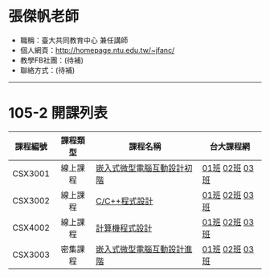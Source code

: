 # 張傑帆老師

* 職稱：臺大共同教育中心 兼任講師
* 個人網頁：http://homepage.ntu.edu.tw/~jfanc/
* 教學FB社團：(待補)
* 聯絡方式：(待補)

---

# 105-2 開課列表

課程編號 | 課程類型 | 課程名稱 | 台大課程網
:------:|:-------:|---------|--------
CSX3001 | 線上課程 |[嵌入式微型電腦互動設計初階](CSX3001.md)|[01班][CSX300101] [02班][CSX300102] [03班][CSX300103]
CSX3002 | 線上課程 |[C/C++程式設計](CSX3002.md)|[01班][CSX300201] [02班][CSX300202] [03班][CSX300203]
CSX4002 | 線上課程 |[計算機程式設計](CSX4002.md)|[01班][CSX400201] [02班][CSX400202] [03班][CSX400203]
CSX3003 | 密集課程 |[嵌入式微型電腦互動設計進階](CSX3003.md)|[01班][CSX300301] [02班][CSX300302] [03班][CSX300303]

[CSX300101]: https://nol.ntu.edu.tw/nol/coursesearch/print_table.php?course_id=H03%2003010&class=01&dpt_code=H020&ser_no=82573&semester=105-2&lang=CH
[CSX300102]: https://nol.ntu.edu.tw/nol/coursesearch/print_table.php?course_id=H03%2003010&class=02&dpt_code=H020&ser_no=16237&semester=105-2&lang=CH
[CSX300103]: https://nol.ntu.edu.tw/nol/coursesearch/print_table.php?course_id=H03%2003010&class=03&dpt_code=H020&ser_no=31755&semester=105-2&lang=CH

[CSX300201]: https://nol.ntu.edu.tw/nol/coursesearch/print_table.php?course_id=H03%2003020&class=01&dpt_code=H020&ser_no=38926&semester=105-2&lang=CH
[CSX300202]: https://nol.ntu.edu.tw/nol/coursesearch/print_table.php?course_id=H03%2003020&class=02&dpt_code=H020&ser_no=11984&semester=105-2&lang=CH
[CSX300203]: https://nol.ntu.edu.tw/nol/coursesearch/print_table.php?course_id=H03%2003020&class=03&dpt_code=H020&ser_no=43717&semester=105-2&lang=CH

[CSX400201]: https://nol.ntu.edu.tw/nol/coursesearch/print_table.php?course_id=H03%2004020&class=01&dpt_code=H020&ser_no=60502&semester=105-2&lang=CH
[CSX400202]: https://nol.ntu.edu.tw/nol/coursesearch/print_table.php?course_id=H03%2004020&class=02&dpt_code=H020&ser_no=40177&semester=105-2&lang=CH
[CSX400203]: https://nol.ntu.edu.tw/nol/coursesearch/print_table.php?course_id=H03%2004020&class=03&dpt_code=H020&ser_no=80268&semester=105-2&lang=CH

[CSX300301]: https://nol.ntu.edu.tw/nol/coursesearch/print_table.php?course_id=H03%2003030&class=01&dpt_code=H020&ser_no=57230&semester=105-2&lang=CH
[CSX300302]: https://nol.ntu.edu.tw/nol/coursesearch/print_table.php?course_id=H03%2003030&class=02&dpt_code=H020&ser_no=84073&semester=105-2&lang=CH
[CSX300303]: https://nol.ntu.edu.tw/nol/coursesearch/print_table.php?course_id=H03%2003030&class=03&dpt_code=H020&ser_no=86991&semester=105-2&lang=CH



















